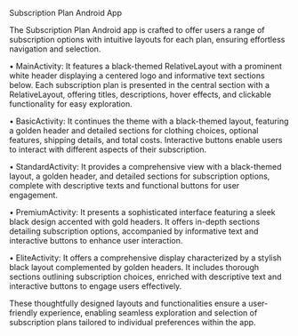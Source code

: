 Subscription Plan Android App


The Subscription Plan Android app is crafted to offer users a range of subscription options with intuitive layouts for each plan, ensuring effortless navigation and selection. 

 • MainActivity:
It features a black-themed RelativeLayout with a prominent white header displaying a centered logo and informative text sections below. Each subscription plan is presented in the central section with a RelativeLayout, offering titles, descriptions, hover effects, and clickable functionality for easy exploration.

 • BasicActivity:
It continues the theme with a black-themed layout, featuring a golden header and detailed sections for clothing choices, optional features, shipping details, and total costs. Interactive buttons enable users to interact with different aspects of their subscription. 

 • StandardActivity:
It provides a comprehensive view with a black-themed layout, a golden header, and detailed sections for subscription options, complete with descriptive texts and functional buttons for user engagement.

 • PremiumActivity:
 It presents a sophisticated interface featuring a sleek black design accented with gold headers. It offers in-depth sections detailing subscription options, accompanied by informative text and interactive buttons to enhance user interaction.

 • EliteActivity:
It offers a comprehensive display characterized by a stylish black layout complemented by golden headers. It includes thorough sections outlining subscription choices, enriched with descriptive text and interactive buttons to engage users effectively.

These thoughtfully designed layouts and functionalities ensure a user-friendly experience, enabling seamless exploration and selection of subscription plans tailored to individual preferences within the app.

